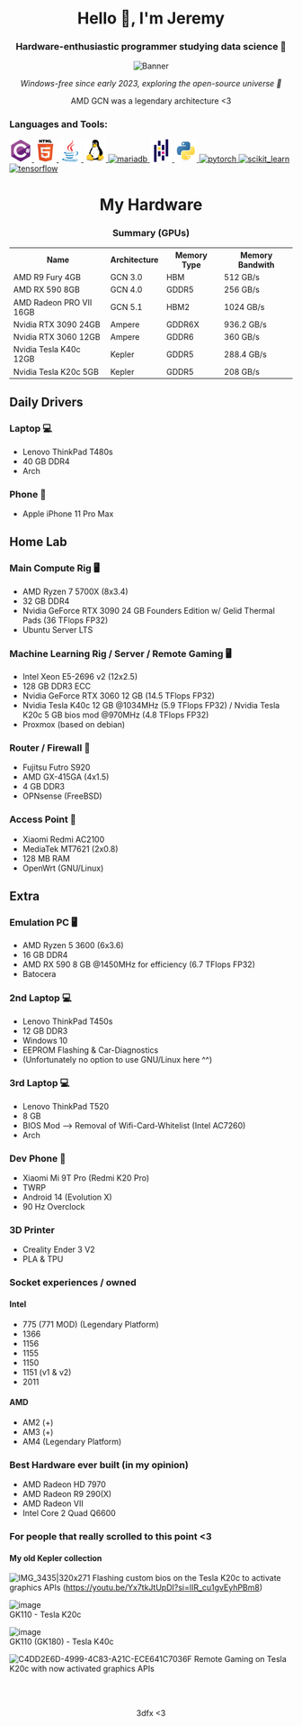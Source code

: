 <h1 align="center">Hello 👋, I'm Jeremy</h1>

<h3 align="center">Hardware-enthusiastic programmer studying data science 🚀</h3>
<p align="center">
  <img src="https://github.com/jeremistderechte/jeremistderechte/assets/116145963/0d11381b-6f48-4e37-bf80-eaef8e8fc83e" alt="Banner">
</p>
<p align="center"><i>Windows-free since early 2023, exploring the open-source universe 🐧</i></p>
<p align="center">AMD GCN was a legendary architecture <3</p>

<h3 align="left">Languages and Tools:</h3>
<p align="left"> <a href="https://www.w3schools.com/cs/" target="_blank" rel="noreferrer"> <img src="https://raw.githubusercontent.com/devicons/devicon/master/icons/csharp/csharp-original.svg" alt="csharp" width="40" height="40"/> </a> <a href="https://www.w3.org/html/" target="_blank" rel="noreferrer"> <img src="https://raw.githubusercontent.com/devicons/devicon/master/icons/html5/html5-original-wordmark.svg" alt="html5" width="40" height="40"/> </a> <a href="https://www.java.com" target="_blank" rel="noreferrer"> <img src="https://raw.githubusercontent.com/devicons/devicon/master/icons/java/java-original.svg" alt="java" width="40" height="40"/> </a> <a href="https://www.linux.org/" target="_blank" rel="noreferrer"> <img src="https://raw.githubusercontent.com/devicons/devicon/master/icons/linux/linux-original.svg" alt="linux" width="40" height="40"/> </a> <a href="https://mariadb.org/" target="_blank" rel="noreferrer"> <img src="https://www.vectorlogo.zone/logos/mariadb/mariadb-icon.svg" alt="mariadb" width="40" height="40"/> </a> <a href="https://pandas.pydata.org/" target="_blank" rel="noreferrer"> <img src="https://raw.githubusercontent.com/devicons/devicon/2ae2a900d2f041da66e950e4d48052658d850630/icons/pandas/pandas-original.svg" alt="pandas" width="40" height="40"/> </a> <a href="https://www.python.org" target="_blank" rel="noreferrer"> <img src="https://raw.githubusercontent.com/devicons/devicon/master/icons/python/python-original.svg" alt="python" width="40" height="40"/> </a> <a href="https://pytorch.org/" target="_blank" rel="noreferrer"> <img src="https://www.vectorlogo.zone/logos/pytorch/pytorch-icon.svg" alt="pytorch" width="40" height="40"/> </a> <a href="https://scikit-learn.org/" target="_blank" rel="noreferrer"> <img src="https://upload.wikimedia.org/wikipedia/commons/0/05/Scikit_learn_logo_small.svg" alt="scikit_learn" width="40" height="40"/> </a> <a href="https://www.tensorflow.org" target="_blank" rel="noreferrer"> <img src="https://www.vectorlogo.zone/logos/tensorflow/tensorflow-icon.svg" alt="tensorflow" width="40" height="40"/> </a> </p>






<h1 align="center">My Hardware</h1>

<h3 align="center">Summary (GPUs)</h3>
<table align="center">
  <tr>
    <th>Name</th>
    <th>Architecture</th>
    <th>Memory Type</th>
    <th>Memory Bandwith</th>
  </tr>
  <tr>
    <td>AMD R9 Fury 4GB</td>
    <td>GCN 3.0</td>
    <td>HBM</td>
    <td>512 GB/s</td>
  </tr>
  <tr>
    <td>AMD RX 590 8GB</td>
    <td>GCN 4.0</td>
    <td>GDDR5</td>
    <td>256 GB/s</td>
  </tr>
  <tr>
    <td>AMD Radeon PRO VII 16GB</td>
    <td>GCN 5.1</td>
    <td>HBM2</td>
    <td>1024 GB/s</td>
  </tr>
  <tr>
    <td>Nvidia RTX 3090 24GB</td>
    <td>Ampere</td>
    <td>GDDR6X</td>
    <td>936.2 GB/s</td>
  </tr>
  <tr>
    <td>Nvidia RTX 3060 12GB</td>
    <td>Ampere</td>
    <td>GDDR6</td>
    <td>360 GB/s</td>
  </tr>
  <tr>
    <td>Nvidia Tesla K40c 12GB</td>
    <td>Kepler</td>
    <td>GDDR5</td>
    <td>288.4 GB/s</td>
  </tr>
  <tr>
    <td>Nvidia Tesla K20c 5GB</td>
    <td>Kepler</td>
    <td>GDDR5</td>
    <td>208 GB/s</td>
  </tr>
</table>


<h2 align="left">Daily Drivers</h2>

### Laptop 💻
- Lenovo ThinkPad T480s
- 40 GB DDR4
- Arch

### Phone 📱
- Apple iPhone 11 Pro Max

<h2 align="left">Home Lab</h2>

### Main Compute Rig 🖥️
- AMD Ryzen 7 5700X (8x3.4)
- 32 GB DDR4
- Nvidia GeForce RTX 3090 24 GB Founders Edition w/ Gelid Thermal Pads (36 TFlops FP32) 
- Ubuntu Server LTS

### Machine Learning Rig / Server / Remote Gaming 🖥️
- Intel Xeon E5-2696 v2 (12x2.5)
- 128 GB DDR3 ECC
- Nvidia GeForce RTX 3060 12 GB (14.5 TFlops FP32)
- Nvidia Tesla K40c 12 GB @1034MHz (5.9 TFlops FP32) / Nvidia Tesla K20c 5 GB bios mod @970MHz (4.8 TFlops FP32)
- Proxmox (based on debian)

### Router / Firewall :no_entry_sign:
- Fujitsu Futro S920
- AMD GX-415GA (4x1.5)
- 4 GB DDR3
- OPNsense (FreeBSD)

### Access Point :signal_strength:
- Xiaomi Redmi AC2100
- MediaTek MT7621 (2x0.8)
- 128 MB RAM
- OpenWrt (GNU/Linux)

<h2 align="left">Extra</h2>

### Emulation PC 🖥️
- AMD Ryzen 5 3600 (6x3.6)
- 16 GB DDR4
- AMD RX 590 8 GB @1450MHz for efficiency (6.7 TFlops FP32) 
- Batocera

### 2nd Laptop 💻
- Lenovo ThinkPad T450s
- 12 GB DDR3
- Windows 10
- EEPROM Flashing & Car-Diagnostics
- (Unfortunately no option to use GNU/Linux here ^^)

### 3rd Laptop 💻
- Lenovo ThinkPad T520
- 8 GB
- BIOS Mod --> Removal of Wifi-Card-Whitelist (Intel AC7260)
- Arch
  
### Dev Phone 📱
- Xiaomi Mi 9T Pro (Redmi K20 Pro)
- TWRP
- Android 14 (Evolution X)
- 90 Hz Overclock

### 3D Printer
- Creality Ender 3 V2
- PLA & TPU

### Socket experiences / owned
#### Intel
- 775 (771 MOD) (Legendary Platform)
- 1366
- 1156
- 1155
- 1150
- 1151 (v1 & v2)
- 2011

#### AMD
- AM2 (+)
- AM3 (+)
- AM4 (Legendary Platform)

### Best Hardware ever built (in my opinion)
- AMD Radeon HD 7970
- AMD Radeon R9 290(X)
- AMD Radeon VII
- Intel Core 2 Quad Q6600

### For people that really scrolled to this point <3

#### My old Kepler collection
![IMG_3435|320x271](https://github.com/jeremistderechte/jeremistderechte/assets/116145963/5d90b45c-c17a-461b-afc7-98b51127d581)
Flashing custom bios on the Tesla K20c to activate graphics APIs (https://youtu.be/Yx7tkJtUpDI?si=lIR_cu1gvEyhPBm8)
<br>

![image](https://github.com/jeremistderechte/jeremistderechte/assets/116145963/23388cea-c7fb-423a-9d46-ca398dd76fb0)<br>
GK110 - Tesla K20c

![image](https://github.com/jeremistderechte/jeremistderechte/assets/116145963/bef128a0-0434-4ceb-a4b6-921107abc26c)<br>
GK110 (GK180) - Tesla K40c

![C4DD2E6D-4999-4C83-A21C-ECE641C7036F](https://github.com/jeremistderechte/jeremistderechte/assets/116145963/9e357ee3-e068-413c-aa78-d205ea54963f)
Remote Gaming on Tesla K20c with now activated graphics APIs

<br>
<br>
<p align="center">3dfx <3</p>

